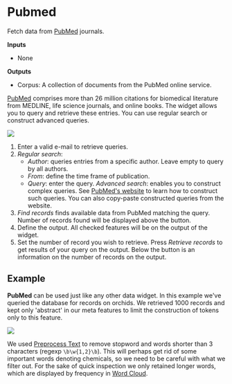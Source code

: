 Pubmed
======

Fetch data from [PubMed](http://www.ncbi.nlm.nih.gov/pubmed) journals.

**Inputs**

- None

**Outputs**

- Corpus: A collection of documents from the PubMed online service.

[PubMed](http://www.ncbi.nlm.nih.gov/pubmed) comprises more than 26 million citations for biomedical literature from MEDLINE, life science journals, and online books. The widget allows you to query and retrieve these entries. You can use regular search or construct advanced queries.

![](images/Pubmed-stamped.png)

1. Enter a valid e-mail to retrieve queries.
2. *Regular search*:
   - *Author*: queries entries from a specific author. Leave empty to query by all authors.
   - *From*: define the time frame of publication.
   - *Query*: enter the query.
   *Advanced search*: enables you to construct complex queries. See [PubMed's website](https://www.ncbi.nlm.nih.gov/pubmed/advanced) to learn how to construct such queries. You can also copy-paste constructed queries from the website.
3. *Find records* finds available data from PubMed matching the query. Number of records found will be displayed above the button.
4. Define the output. All checked features will be on the output of the widget.
5. Set the number of record you wish to retrieve. Press *Retrieve records* to get results of your query on the output. Below the button is an information on the number of records on the output.

Example
-------

**PubMed** can be used just like any other data widget. In this example we've queried the database for records on orchids. We retrieved 1000 records and kept only 'abstract' in our meta features to limit the construction of tokens only to this feature.

![](images/Pubmed-Example.png)

We used [Preprocess Text](preprocesstext.md) to remove stopword and words shorter than 3 characters (regexp `\b\w{1,2}\b`). This will perhaps get rid of some important words denoting chemicals, so we need to be careful with what we filter out. For the sake of quick inspection we only retained longer words, which are displayed by frequency in [Word Cloud](wordcloud.md).
